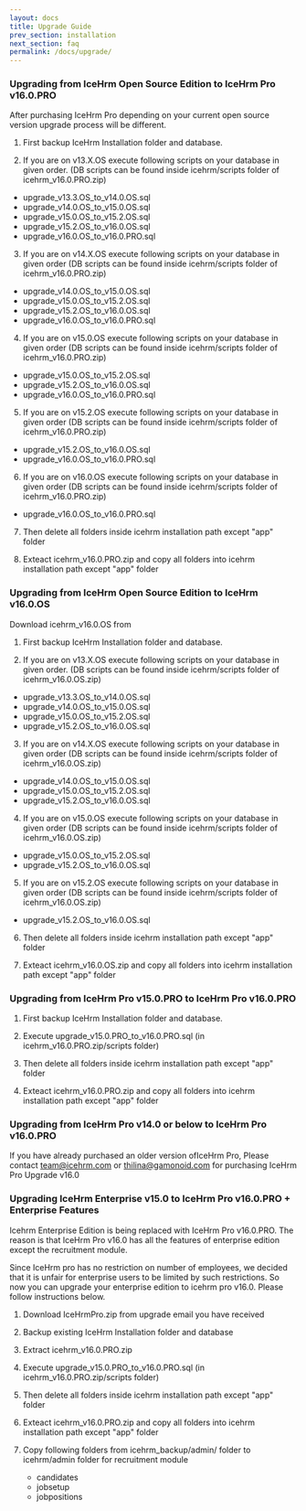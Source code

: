 ```yaml
---
layout: docs
title: Upgrade Guide
prev_section: installation
next_section: faq
permalink: /docs/upgrade/
---
```


### Upgrading from IceHrm Open Source Edition to IceHrm Pro v16.0.PRO

After purchasing IceHrm Pro depending on your current open source version upgrade process will be different.

1. First backup IceHrm Installation folder and database.

2. If you are on v13.X.OS execute following scripts on your database in given order. (DB scripts can be found inside icehrm/scripts folder of icehrm_v16.0.PRO.zip)
 - upgrade_v13.3.OS_to_v14.0.OS.sql
 - upgrade_v14.0.OS_to_v15.0.OS.sql
 - upgrade_v15.0.OS_to_v15.2.OS.sql
 - upgrade_v15.2.OS_to_v16.0.OS.sql
 - upgrade_v16.0.OS_to_v16.0.PRO.sql
 
3. If you are on v14.X.OS execute following scripts on your database in given order (DB scripts can be found inside icehrm/scripts folder of icehrm_v16.0.PRO.zip)
 - upgrade_v14.0.OS_to_v15.0.OS.sql
 - upgrade_v15.0.OS_to_v15.2.OS.sql
 - upgrade_v15.2.OS_to_v16.0.OS.sql
 - upgrade_v16.0.OS_to_v16.0.PRO.sql
 
4. If you are on v15.0.OS execute following scripts on your database in given order (DB scripts can be found inside icehrm/scripts folder of icehrm_v16.0.PRO.zip)
 - upgrade_v15.0.OS_to_v15.2.OS.sql
 - upgrade_v15.2.OS_to_v16.0.OS.sql
 - upgrade_v16.0.OS_to_v16.0.PRO.sql
 
5. If you are on v15.2.OS execute following scripts on your database in given order (DB scripts can be found inside icehrm/scripts folder of icehrm_v16.0.PRO.zip)
 - upgrade_v15.2.OS_to_v16.0.OS.sql
 - upgrade_v16.0.OS_to_v16.0.PRO.sql

6. If you are on v16.0.OS execute following scripts on your database in given order (DB scripts can be found inside icehrm/scripts folder of icehrm_v16.0.PRO.zip)
 - upgrade_v16.0.OS_to_v16.0.PRO.sql
 
7. Then delete all folders inside icehrm installation path except "app" folder

8. Exteact icehrm_v16.0.PRO.zip and copy all folders into icehrm installation path except "app" folder


### Upgrading from IceHrm Open Source Edition to IceHrm v16.0.OS

Download icehrm_v16.0.OS from [](https://github.com/gamonoid/icehrm/releases/latest)

1. First backup IceHrm Installation folder and database.

2. If you are on v13.X.OS execute following scripts on your database in given order. (DB scripts can be found inside icehrm/scripts folder of icehrm_v16.0.OS.zip)
 - upgrade_v13.3.OS_to_v14.0.OS.sql
 - upgrade_v14.0.OS_to_v15.0.OS.sql
 - upgrade_v15.0.OS_to_v15.2.OS.sql
 - upgrade_v15.2.OS_to_v16.0.OS.sql
 
3. If you are on v14.X.OS execute following scripts on your database in given order (DB scripts can be found inside icehrm/scripts folder of icehrm_v16.0.OS.zip)
 - upgrade_v14.0.OS_to_v15.0.OS.sql
 - upgrade_v15.0.OS_to_v15.2.OS.sql
 - upgrade_v15.2.OS_to_v16.0.OS.sql
 
4. If you are on v15.0.OS execute following scripts on your database in given order (DB scripts can be found inside icehrm/scripts folder of icehrm_v16.0.OS.zip)
 - upgrade_v15.0.OS_to_v15.2.OS.sql
 - upgrade_v15.2.OS_to_v16.0.OS.sql
 
5. If you are on v15.2.OS execute following scripts on your database in given order (DB scripts can be found inside icehrm/scripts folder of icehrm_v16.0.OS.zip)
 - upgrade_v15.2.OS_to_v16.0.OS.sql 
 
6. Then delete all folders inside icehrm installation path except "app" folder

7. Exteact icehrm_v16.0.OS.zip and copy all folders into icehrm installation path except "app" folder


### Upgrading from IceHrm Pro v15.0.PRO to IceHrm Pro v16.0.PRO

1. First backup IceHrm Installation folder and database.

2. Execute upgrade_v15.0.PRO_to_v16.0.PRO.sql (in icehrm_v16.0.PRO.zip/scripts folder)

3. Then delete all folders inside icehrm installation path except "app" folder

4. Exteact icehrm_v16.0.PRO.zip and copy all folders into icehrm installation path except "app" folder



### Upgrading from IceHrm Pro v14.0 or below to IceHrm Pro v16.0.PRO

If you have already purchased an older version ofIceHrm Pro, Please contact team@icehrm.com or thilina@gamonoid.com for purchasing IceHrm Pro Upgrade v16.0

### Upgrading IceHrm Enterprise v15.0 to IceHrm Pro v16.0.PRO + Enterprise Features

Icehrm Enterprise Edition is being replaced with IceHrm Pro v16.0.PRO. The reason is that 
IceHrm Pro v16.0 has all the features of enterprise edition except the recruitment module.

Since IceHrm pro has no restriction on number of employees, we decided that it is unfair for 
enterprise users to be limited by such restrictions. So now you can upgrade your enterprise
edition to icehrm pro v16.0. Please follow instructions below.


1. Download IceHrmPro.zip from upgrade email you have received

2. Backup existing IceHrm Installation folder and database

3. Extract icehrm_v16.0.PRO.zip

4. Execute upgrade_v15.0.PRO_to_v16.0.PRO.sql (in icehrm_v16.0.PRO.zip/scripts folder)

5. Then delete all folders inside icehrm installation path except "app" folder

6. Exteact icehrm_v16.0.PRO.zip and copy all folders into icehrm installation path except "app" folder

7. Copy following folders from icehrm_backup/admin/ folder to icehrm/admin folder for recruitment module
    - candidates
    - jobsetup
    - jobpositions
    